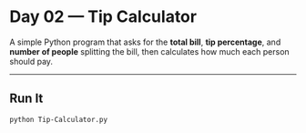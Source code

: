 # Day 02 — Tip Calculator  

A simple Python program that asks for the **total bill**, **tip percentage**, and **number of people** splitting the bill, then calculates how much each person should pay.  

---

## Run It  
```bash
python Tip-Calculator.py
